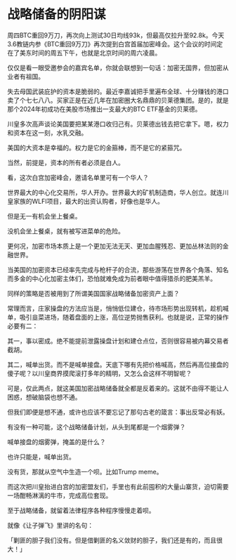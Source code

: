 # 战略储备的阴阳谋

周四BTC重回9万刀，再次向上测试30日均线93k，但最高仅拉升至92.8k。今天3.6教链内参《BTC重回9万刀》再次提到白宫首届加密峰会。这个会议的时间定在了美东时间的周五下午，也就是北京时间的周六凌晨。

仅仅是看一眼受邀参会的嘉宾名单，你就会联想到一句话：加密无国界，但加密从业者有祖国。

失去母国武装庇护的资本是脆弱的。最近李嘉诚把手里遍布全球、十分赚钱的港口卖了个七七八八。买家正是在近几年在加密圈大名鼎鼎的贝莱德集团。是的，就是那个2024年初成功在美股市场推出一支最大的BTC ETF基金的贝莱德。

川皇多次高声谈论美国要把某某港口收归己有。贝莱德出钱去把它拿下。嗯，权力和资本在这一刻，水乳交融。

美国的大资本是幸福的。权力是它的金箍棒，而不是它的紧箍咒。

当然，前提是，资本的所有者必须是白人。

看，这次白宫加密峰会，邀请名单里可有一个华人？

世界最大的中心化交易所，华人开办。世界最大的矿机制造商，华人创立。就连川皇家族的WLFI项目，最大的出资认购者，好像也是华人。

但是无一有机会坐上餐桌。

没机会坐上餐桌，就有被写进菜单的危险。

更何况，加密市场本质上是一个更加无法无天、更加血腥残忍、更加丛林法则的金融世界。

当美国的加密资本已经率先完成与枪杆子的合流，那些游荡在世界各个角落、知名而多金的中心化加密主体们，恐怕就难免成为前者眼中值得猎杀的肥美羔羊。

同样的策略是否被用到了所谓美国国家战略储备加密资产上面？

常理而言，庄家操盘的方法应当是，悄悄低位建仓，待市场形势出现转机，趁机喊单，吸引韭菜进场，随着盘面的上涨，高位逆势抛售获利。也就是说，正常的操作必要有二：

其一，事以密成。绝不能提前泄露操盘计划和建仓点位，否则很容易被内幕交易者截胡。

其二，喊单出货。而不是喊单接盘。天底下哪有先把价格喊高，然后再高位接盘的傻子呢？以川皇商界摸爬滚打多年的精明，又怎么会这样不明智呢？

可是，仅此两点，就这美国加密战略储备就全都是反着来的。这就不由得不能让人困惑，想破脑袋也想不通。

但我们即便是想不通，或许也应该不要忘记了那句古老的箴言：事出反常必有妖。

有没有一种可能，这个战略储备计划，从头到尾都是一个烟雾弹？

喊单接盘的烟雾弹，掩盖的是什么？

也许只能是，喊单出货。

没有货，那就从空气中生造一个呗。比如Trump meme。

而这次把川皇抬进白宫的加密盟友们，手里也有此前囤积的大量山寨货，迫切需要一场酣畅淋漓的牛市，完成高位套现。

至于战略储备，就留着法律程序各种程序慢慢走着呗。

就像《让子弹飞》里讲的名句：

「剿匪的胆子我们没有。但是借剿匪的名义敛财的胆子，我们还是有的，而且很大！」
